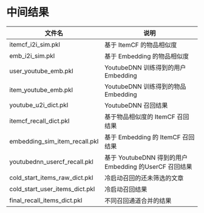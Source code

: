 # 中间结果

| 文件名 | 说明 |
| ----- | ---- |
| itemcf_i2i_sim.pkl | 基于 ItemCF 的物品相似度 |
| emb_i2i_sim.pkl | 基于 Embedding 的物品相似度 |
| user_youtube_emb.pkl | YoutubeDNN 训练得到的用户 Embedding |
| item_youtube_emb.pkl | YoutubeDNN 训练得到的物品 Embedding |
| youtube_u2i_dict.pkl | YoutubeDNN 召回结果 |
| itemcf_recall_dict.pkl | 基于物品相似度的 ItemCF 召回结果 |
| embedding_sim_item_recall.pkl | 基于 Embedding 的 ItemCF 召回结果 |
| youtubednn_usercf_recall.pkl | 基于 YoutubeDNN 得到的用户 Embedding 的UserCF 召回结果 |
| cold_start_items_raw_dict.pkl | 冷启动召回的还未筛选的文章 |
| cold_start_user_items_dict.pkl | 冷启动召回结果 |
| final_recall_items_dict.pkl | 不同召回通道合并的结果 |